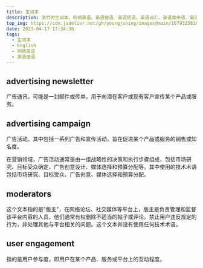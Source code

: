 ```yaml
---
title: 生词本
description: 洛竹的生词本、网络英语、英语俚语、英语短语、英语词汇、英语常用语、英语口语、英语词组、英语成语、英语谚语、英语习语、英语熟语
top_img: https://cdn.jsdelivr.net/gh/youngjuning/images@main/1679325810233.png
date: 2023-04-17 17:34:36
tags:
  - 生词本
  - English
  - 网络英语
  - 英语俚语
---
```


## advertising newsletter

广告通讯。可能是一封邮件或传单，用于向潜在客户或现有客户宣传某个产品或服务。

## advertising campaign

广告活动。其中包括一系列广告和宣传活动，旨在促进某个产品或服务的销售或知名度。

在营销领域，广告活动通常是由一组战略性的决策和执行步骤组成，包括市场研究、目标受众确定、广告创意设计、媒体选择和预算分配等。其中使用的技术术语包括市场研究、目标受众、广告创意、媒体选择和预算分配。

## moderators

这个文本指的是"版主"，在网络论坛、社交媒体等平台上，版主是负责管理和监督该平台内容的人员，他们通常有权删除不适当的帖子或评论，禁止用户违反规定的行为，并处理其他与平台相关的问题。这个文本并没有使用任何技术术语。

## user engagement

指的是用户参与度，即用户在某个产品、服务或平台上的互动程度。
